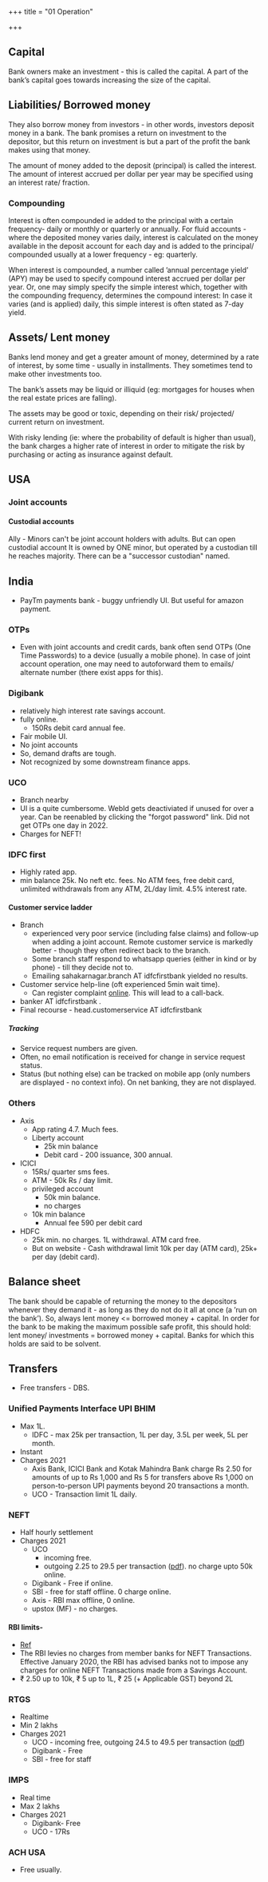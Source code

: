 +++
title = "01 Operation"

+++

## Capital

Bank owners make an investment - this is called the capital. A part of the bank’s capital goes towards increasing the size of the capital.

## Liabilities/ Borrowed money

They also borrow money from investors - in other words, investors deposit money in a bank. The bank promises a return on investment to the depositor, but this return on investment is but a part of the profit the bank makes using that money.

The amount of money added to the deposit (principal) is called the interest. The amount of interest accrued per dollar per year may be specified using an interest rate/ fraction.

### Compounding

Interest is often compounded ie added to the principal with a certain frequency- daily or monthly or quarterly or annually. For fluid accounts - where the deposited money varies daily, interest is calculated on the money available in the deposit account for each day and is added to the principal/ compounded usually at a lower frequency - eg: quarterly.

When interest is compounded, a number called ’annual percentage yield’ (APY) may be used to specify compound interest accrued per dollar per year. Or, one may simply specify the simple interest which, together with the compounding frequency, determines the compound interest: In case it varies (and is applied) daily, this simple interest is often stated as 7-day yield.

## Assets/ Lent money

Banks lend money and get a greater amount of money, determined by a rate of interest, by some time - usually in installments. They sometimes tend to make other investments too.

The bank’s assets may be liquid or illiquid (eg: mortgages for houses when the real estate prices are falling).

The assets may be good or toxic, depending on their risk/ projected/ current return on investment.

With risky lending (ie: where the probability of default is higher than usual), the bank charges a higher rate of interest in order to mitigate the risk by purchasing or acting as insurance against default.

## USA
### Joint accounts
#### Custodial accounts
Ally - Minors can't be joint account holders with adults. But can open custodial account It is owned by ONE minor, but operated by a custodian till he reaches majority. There can be a "successor custodian" named. 

## India
- PayTm payments bank - buggy unfriendly UI. But useful for amazon payment.

### OTPs
- Even with joint accounts and credit cards, bank often send OTPs (One Time Passwords) to a device (usually a mobile phone). In case of joint account operation, one may need to autoforward them to emails/ alternate number (there exist apps for this).

### Digibank 
- relatively high interest rate savings account. 
- fully online.
  - 150Rs debit card annual fee.
- Fair mobile UI. 
- No joint accounts
- So, demand drafts are tough.
- Not recognized by some downstream finance apps.

### UCO
- Branch nearby
- UI is a quite cumbersome. WebId gets deactiviated if unused for over a year. Can be reenabled by clicking the "forgot password" link. Did not get OTPs one day in 2022.
- Charges for NEFT!

### IDFC first
- Highly rated app.
- min balance 25k. No neft etc. fees. No ATM fees, free debit card, unlimited withdrawals from any ATM, 2L/day limit. 4.5% interest rate.

#### Customer service ladder
- Branch 
  - experienced very poor service (including false claims) and follow-up when adding a joint account. Remote customer service is markedly better - though they often redirect back to the branch.
  - Some branch staff respond to whatsapp queries (either in kind or by phone) - till they decide not to.
  - Emailing sahakarnagar.branch AT idfcfirstbank yielded no results.
- Customer service help-line (oft experienced 5min wait time).  
  - Can register complaint [online](https://www.idfcfirstbank.com/customer-service). This will lead to a call-back.
- banker AT idfcfirstbank . 
- Final recourse - head.customerservice AT idfcfirstbank

##### Tracking
- Service request numbers are given.
- Often, no email notification is received for change in service request status.
- Status (but nothing else) can be tracked on mobile app (only numbers are displayed - no context info). On net banking, they are not displayed.


### Others
- Axis
  - App rating 4.7. Much fees.
  - Liberty account 
    - 25k min balance
    - Debit card - 200 issuance, 300 annual.
- ICICI
  - 15Rs/ quarter sms fees.
  - ATM - 50k Rs / day limit.
  - privileged account
    - 50k min balance. 
    - no charges
  - 10k min balance
    - Annual fee 590 per debit card
- HDFC
  - 25k min. no charges. 1L withdrawal. ATM card free.
  - But on website - Cash withdrawal limit 10k per day (ATM card), 25k+ per day (debit card).
  
## Balance sheet

The bank should be capable of returning the money to the depositors whenever they demand it - as long as they do not do it all at once (a ’run on the bank’). So, always lent money <= borrowed money + capital. In order for the bank to be making the maximum possible safe profit, this should hold: lent money/ investments = borrowed money + capital. Banks for which this holds are said to be solvent.

## Transfers
- Free transfers - DBS.
### Unified Payments Interface UPI BHIM
- Max 1L.
  - IDFC - max 25k per transaction, 1L per day, 3.5L per week, 5L per month.
- Instant
- Charges 2021
  - Axis Bank, ICICI Bank and Kotak Mahindra Bank charge Rs 2.50 for amounts of up to Rs 1,000 and Rs 5 for transfers above Rs 1,000 on person-to-person UPI payments beyond 20 transactions a month.
  - UCO - Transaction limit 1L daily.

### NEFT
- Half hourly settlement
- Charges 2021
  - UCO 
    - incoming free.
    - outgoing 2.25 to  29.5 per transaction ([pdf](https://www.ucobank.com/pdf/Service-charge-GST.pdf)). no charge upto 50k online.
  - Digibank - Free if online.
  - SBI - free for staff offline. 0 charge online.
  - Axis - RBI max offline, 0 online.
  - upstox (MF) - no charges.

#### RBI limits- 
- [Ref](https://www.rbi.org.in/Scripts/FAQView.aspx?Id=60)
- The RBI levies no charges from member banks for NEFT Transactions. Effective January 2020, the RBI has advised banks not to impose any charges for online NEFT Transactions made from a Savings Account.
- ₹ 2.50 up to 10k, ₹ 5 up to 1L, ₹ 25 (+ Applicable GST) beyond 2L

### RTGS
- Realtime
- Min 2 lakhs
- Charges 2021
  - UCO - incoming free, outgoing 24.5 to 49.5 per transaction ([pdf](https://www.ucobank.com/pdf/Service-charge-GST.pdf))
  - Digibank - Free
  - SBI - free for staff

### IMPS
- Real time
- Max 2 lakhs
- Charges 2021
  - Digibank- Free
  - UCO - 17Rs

### ACH USA
- Free usually.